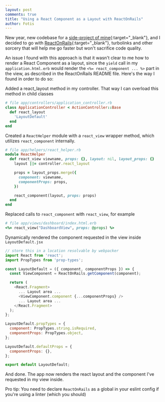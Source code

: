 ```yaml
---
layout: post
comments: true
title: "Using a React Component as a Layout with ReactOnRails"
author: Fotis
---
```


New year, new codebase for a [side-project of mine](https://stackmate.io){:target="_blank"}, and I decided to go with [ReactOnRails](https://github.com/shakacode/react_on_rails){:target="_blank"}, turbolinks and other sorcery that will help me go faster but won't sacrifice code quality.

An issue I found with this approach is that it wasn't clear to me how to render a React Component as a layout, since the `yield` call in my `application.html.erb` would render the `<%= react_component ... %>` part in the view, as described in the ReactOnRails README file. Here's the way I found in order to do so:

Added a react_layout method in my controller. That way I can overload this method in child classes 

```ruby
# file app/controllers/application_controller.rb
class ApplicationController < ActionController::Base
  def react_layout
    'LayoutDefault'
  end
end
```

Created a `ReactHelper` module with a `react_view` wrapper method, which utilizes `react_component` internally.

```ruby
# file app/helpers/react_helper.rb
module ReactHelper
  def react_view viewname, props: {}, layout: nil, layout_props: {}
    layout ||= controller.react_layout

    props = layout_props.merge({
      component: viewname,
      componentProps: props,
    })

    react_component(layout, props: props)
  end
end
```

Replaced calls to `react_component` with `react_view`, for example
```ruby
# file app/views/dashboard/index.html.erb
<%= react_view("DashboardView", props: @props) %>
```

Dynamically rendered the component requested in the view inside `LayoutDefault.jsx`

```javascript
// store this in a location resolvable by webpacker
import React from 'react';
import PropTypes from 'prop-types';

const LayoutDefault = ({ component, componentProps }) => {
  const ViewComponent = ReactOnRails.getComponent(component);

  return (
    <React.Fragment>
      ... Layout area ...
      <ViewComponent.component {...componentProps} />
      ... Layout area ...
    </React.Fragment>
  );
};

LayoutDefault.propTypes = {
  component: PropTypes.string.isRequired,
  componentProps: PropTypes.object,
};

LayoutDefault.defaultProps = {
  componentProps: {},
};

export default LayoutDefault;
```

And done. The app now renders the react layout and the component I've requested in my view inside.

Pro tip: You need to declare `ReactOnRails` as a global in your eslint config if you're using a linter (which you should)
